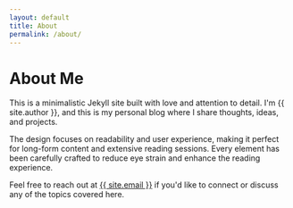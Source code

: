 ```yaml
---
layout: default
title: About
permalink: /about/
---
```

<div class="card">
  <h1>About Me</h1>

  <p>This is a minimalistic Jekyll site built with love and attention to detail. I'm {{ site.author }}, and this is my personal blog where I share thoughts, ideas, and projects.</p>

  <p>The design focuses on readability and user experience, making it perfect for long-form content and extensive reading sessions. Every element has been carefully crafted to reduce eye strain and enhance the reading experience.</p>

  <p>Feel free to reach out at <a href="mailto:{{ site.email }}">{{ site.email }}</a> if you'd like to connect or discuss any of the topics covered here.</p>
</div>
